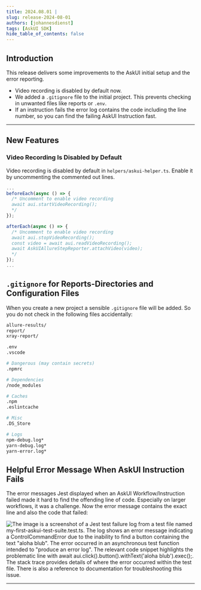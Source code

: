 ```yaml
---
title: 2024.08.01 | 
slug: release-2024-08-01
authors: [johannesdienst]
tags: [AskUI SDK]
hide_table_of_contents: false
---
```


## Introduction
This release delivers some improvements to the AskUI initial setup and the error reporting.

* Video recording is disabled by default now.
* We added a `.gitignore` file to the initial project. This prevents checking in unwanted files like reports or `.env`.
* If an instruction fails the error log contains the code including the line number, so you can find the failing AskUI Instruction fast.

---

## New Features

### Video Recording Is Disabled by Default
Video recording is disabled by default in `helpers/askui-helper.ts`. Enable it by uncommenting the commented out lines.

```typescript title="Relevant lines in helpers/askui-helper.ts"
...
beforeEach(async () => {
  /* Uncomment to enable video recording
  await aui.startVideoRecording();
  */
});

afterEach(async () => {
  /* Uncomment to enable video recording
  await aui.stopVideoRecording();
  const video = await aui.readVideoRecording();
  await AskUIAllureStepReporter.attachVideo(video);
  */
});
...
```

## `.gitignore` for Reports-Directories and Configuration Files
When you create a new project a sensible `.gitignore` file will be added. So you do not check in the following files accidentally:

```bash
allure-results/
report/
xray-report/

.env
.vscode

# Dangerous (may contain secrets)
.npmrc

# Dependencies
/node_modules

# Caches
.npm
.eslintcache

# Misc
.DS_Store

# Logs
npm-debug.log*
yarn-debug.log*
yarn-error.log*
```

## Helpful Error Message When AskUI Instruction Fails
The error messages Jest displayed when an AskUI Workflow/Instruction failed made it hard to find the offending line of code. Especially on larger workflows, it was a challenge. Now the error message contains the exact line and also the code that failed:

![The image is a screenshot of a Jest test failure log from a test file named my-first-askui-test-suite.test.ts. The log shows an error message indicating a ControlCommandError due to the inability to find a button containing the text "aloha blub". The error occurred in an asynchronous test function intended to "produce an error log". The relevant code snippet highlights the problematic line with await aui.click().button().withText('aloha blub').exec();. The stack trace provides details of where the error occurred within the test file. There is also a reference to documentation for troubleshooting this issue.](./jest-stacktrace.png)

---
